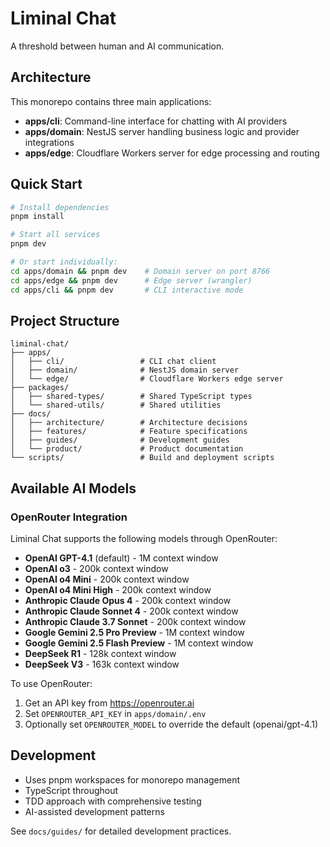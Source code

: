 # Liminal Chat

A threshold between human and AI communication.

## Architecture

This monorepo contains three main applications:

- **apps/cli**: Command-line interface for chatting with AI providers
- **apps/domain**: NestJS server handling business logic and provider integrations
- **apps/edge**: Cloudflare Workers server for edge processing and routing

## Quick Start

```bash
# Install dependencies
pnpm install

# Start all services
pnpm dev

# Or start individually:
cd apps/domain && pnpm dev    # Domain server on port 8766
cd apps/edge && pnpm dev      # Edge server (wrangler)
cd apps/cli && pnpm dev       # CLI interactive mode
```

## Project Structure

```
liminal-chat/
├── apps/
│   ├── cli/                 # CLI chat client
│   ├── domain/              # NestJS domain server
│   └── edge/                # Cloudflare Workers edge server
├── packages/
│   ├── shared-types/        # Shared TypeScript types
│   └── shared-utils/        # Shared utilities
├── docs/
│   ├── architecture/        # Architecture decisions
│   ├── features/            # Feature specifications
│   ├── guides/              # Development guides
│   └── product/             # Product documentation
└── scripts/                 # Build and deployment scripts
```

## Available AI Models

### OpenRouter Integration

Liminal Chat supports the following models through OpenRouter:

- **OpenAI GPT-4.1** (default) - 1M context window
- **OpenAI o3** - 200k context window
- **OpenAI o4 Mini** - 200k context window
- **OpenAI o4 Mini High** - 200k context window
- **Anthropic Claude Opus 4** - 200k context window
- **Anthropic Claude Sonnet 4** - 200k context window
- **Anthropic Claude 3.7 Sonnet** - 200k context window
- **Google Gemini 2.5 Pro Preview** - 1M context window
- **Google Gemini 2.5 Flash Preview** - 1M context window
- **DeepSeek R1** - 128k context window
- **DeepSeek V3** - 163k context window

To use OpenRouter:
1. Get an API key from https://openrouter.ai
2. Set `OPENROUTER_API_KEY` in `apps/domain/.env`
3. Optionally set `OPENROUTER_MODEL` to override the default (openai/gpt-4.1)

## Development

- Uses pnpm workspaces for monorepo management
- TypeScript throughout
- TDD approach with comprehensive testing
- AI-assisted development patterns

See `docs/guides/` for detailed development practices.
